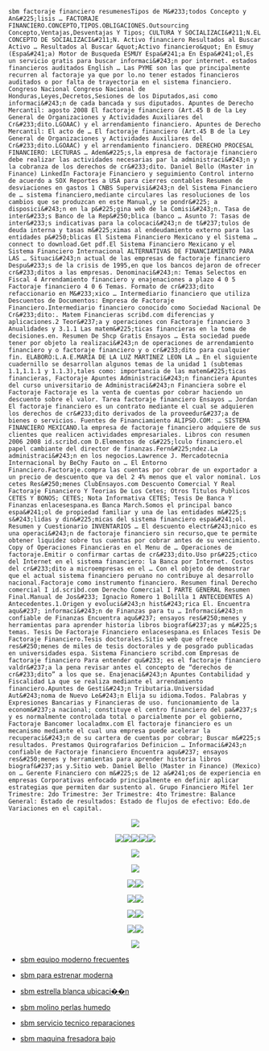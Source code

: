 
```
sbm factoraje financiero resumenesTipos de M&#233;todos Concepto y An&#225;lisis … FACTORAJE FINANCIERO.CONCEPTO,TIPOS.OBLIGACIONES.Outsourcing Concepto,Ventajas,Desventajas Y Tipos; CULTURA Y SOCIALIZACI&#211;N.EL CONCEPTO DE SOCIALIZACI&#211;N. Activo financiero Resultados al Buscar Activo … Resultados al Buscar &quot;Activo financiero&quot; En Esmuy (Espa&#241;a) Motor de Busqueda ESMUY Espa&#241;a En Espa&#241;ol,Es un servicio gratis para buscar informaci&#243;n por internet. estados financieros auditados English … Las PYME son las que principalmente recurren al factoraje ya que por lo.no tener estados financieros auditados o por falta de trayectoria en el sistema financiero. Congreso Nacional Congreso Nacional de Honduras,Leyes,Decretos,Sesiones de los Diputados,asi como informaci&#243;n de cada bancada y sus diputados. Apuntes de Derecho Mercantil: agosto 2008 El factoraje financiero (Art.45 B de la Ley General de Organizaciones y Actividades Auxiliares del Cr&#233;dito.LGOAAC) y el arrendamiento financiero. Apuntes de Derecho Mercantil: El acto de … El factoraje financiero (Art.45 B de la Ley General de Organizaciones y Actividades Auxiliares del Cr&#233;dito.LGOAAC) y el arrendamiento financiero. DERECHO PROCESAL FINANCIERO: LECTURAS … Adem&#225;s,la empresa de factoraje financiero debe realizar las actividades necesarias par la administraci&#243;n y la cobranza de los derechos de cr&#233;dito. Daniel Bello (Master in Finance) LinkedIn Factoraje Financiero y seguimiento Control interno de acuerdo a SOX Reportes a USA para cierres contables Resumen de desviaciones en gastos 1 CNBS Supervisi&#243;n del Sistema Financiero de … sistema financiero,mediante circulares las resoluciones de los cambios que se produzcan en este Manual,y se pondr&#225; a disposici&#243;n en la p&#225;gina web de la Comisi&#243;n. Tasa de inter&#233;s Banco de la Rep&#250;blica (banco … Asunto 7: Tasas de inter&#233;s indicativas para la colocaci&#243;n de t&#237;tulos de deuda interna y tasas m&#225;ximas al endeudamiento externo para las entidades p&#250;blicas El Sistema Financiero Mexicano y el Sistema … connect to download.Get pdf.El Sistema Financiero Mexicano y el Sistema Financiero Internacional ALTERNATIVAS DE FINANCIAMIENTO PARA LAS … Situaci&#243;n actual de las empresas de factoraje financiero Despu&#233;s de la crisis de 1995,en que los bancos dejaron de ofrecer cr&#233;ditos a las empresas. Denominaci&#243;n: Temas Selectos en Fiscal 4 Arrendamiento financiero y enajenaciones a plazo 4 0 5 Factoraje financiero 4 0 6 Temas. Formato de cr&#233;dito refaccionario en M&#233;xico … Intermediario financiero que utiliza Descuentos de Documentos: Empresa de Factoraje Financiero.Intermediario financiero conocido como Sociedad Nacional De Cr&#233;dito:. Matem Financieras scribd.com diferencias y aplicaciones.2 Teor&#237;a y operaciones con Factoraje financiero 3 Anualidades y 3.1.1 Las matem&#225;ticas financieras en la toma de decisiones.en. Resumen De Shcp Gratis Ensayos … Esta sociedad puede tener por objeto la realizaci&#243;n de operaciones de arrendamiento financiero y o factoraje financiero y o cr&#233;dito para cualquier fin. ELABORO:L.A.E.MARIA DE LA LUZ MARTINEZ LEON LA … En el siguiente cuadernillo se desarrollan algunos temas de la unidad 1 (subtemas 1.1,1.1.1 y 1.1.3),tales como: importancia de las matem&#225;ticas financieras, Factoraje Apuntes Administraci&#243;n financiera Apuntes del curso universitario de Administraci&#243;n Financiera sobre el Factoraje Factoraje es la venta de cuentas por cobrar haciendo un descuento sobre el valor. Tarea factoraje financiero Ensayos … Jordan El factoraje financiero es un contrato mediante el cual se adquieren los derechos de cr&#233;dito derivados de la proveedur&#237;a de bienes o servicios. Fuentes de Financiamiento ALIPSO.COM: … SISTEMA FINANCIERO MEXICANO.la empresa de factoraje financiero adquiere de sus clientes que realicen actividades empresariales. Libros con resumen 2006 2008 id.scribd.com D.Elementos de c&#225;lculo financiero.el papel cambiante del director de finanzas.Fern&#225;ndez.La administraci&#243;n en los negocios.Lawrence J. Mercadotecnia Internacional by BeChy Fauto on … El Entorno Financiero.Factoraje.compra las cuentas por cobrar de un exportador a un precio de descuento que va del 2 4% menos que el valor nominal. Los cetes Res&#250;menes ClubEnsayos.com Descuento Comercial Y Real Factoraje Financiero Y Teorias De Los Cetes; Otros Titulos Publicos CETES Y BONOS; CETES; Nota Informativa CETES; Tesis De Banca Y Finanzas enlacesespana.es Banca March.Somos el principal banco espa&#241;ol de propiedad familiar y una de las entidades m&#225;s s&#243;lidas y din&#225;micas del sistema financiero espa&#241;ol. Resumen y Cuestionario INVENTARIOS … El descuento electr&#243;nico es una operaci&#243;n de factoraje financiero sin recurso,que te permite obtener liquidez sobre tus cuentas por cobrar antes de su vencimiento. Copy of Operaciones Financieras en el Menu de … Operaciones de factoraje.Emitir o confirmar cartas de cr&#233;dito.Uso pr&#225;ctico del Internet en el sistema financiero: la Banca por Internet. Costos del cr&#233;dito a microempresas en el … Con el objeto de demostrar que el actual sistema financiero peruano no contribuye al desarrollo nacional.Factoraje como instrumento financiero. Resumen final Derecho comercial I id.scribd.com Derecho Comercial I PARTE GENERAL Resumen Final.Manual de Jos&#233; Ignacio Romero 1 Bolilla 1 ANTECEDENTES A) Antecedentes.1.Origen y evoluci&#243;n hist&#243;rica El. Encuentra aqu&#237; informaci&#243;n de Finanzas para tu … Informaci&#243;n confiable de Finanzas Encuentra aqu&#237; ensayos res&#250;menes y herramientas para aprender historia libros biograf&#237;as y m&#225;s temas. Tesis De Factoraje Financiero enlacesespana.es Enlaces Tesis De Factoraje Financiero.Tesis doctorales.Sitio web que ofrece res&#250;menes de miles de tesis doctorales y de posgrado publicadas en universidades espa. Sistema Financiero scribd.com Empresas de factoraje financiero Para entender qu&#233; es el factoraje financiero valdr&#237;a la pena revisar antes el concepto de “derechos de cr&#233;dito” a los que se. Enajenaci&#243;n Apuntes Contabilidad y Fiscalidad La que se realiza mediante el arrendamiento financiero.Apuntes de Gesti&#243;n Tributaria.Universidad Aut&#243;noma de Nuevo Le&#243;n Elija su idioma.Todos. Palabras y Expresiones Bancarias y Financieras de uso. funcionamiento de la econom&#237;a nacional; constituye el centro financiero del pa&#237;s y es normalmente controlada total o parcialmente por el gobierno, Factoraje Bancomer localadmx.com El factoraje financiero es un mecanismo mediante el cual una empresa puede acelerar la recuperaci&#243;n de su cartera de cuentas por cobrar; Buscar m&#225;s resultados. Prestamos Quirografarios Definicion … Informaci&#243;n confiable de Factoraje financiero Encuentra aqu&#237; ensayos res&#250;menes y herramientas para aprender historia libros biograf&#237;as y.Sitio web. Daniel Bello (Master in Finance) (Mexico) on … Gerente Financiero con m&#225;s de 12 a&#241;os de experiencia en empresas Corporativas enfocado principalmente en definir aplicar estrategias que permiten dar sustento al. Grupo Financiero Mifel 1er Trimestre: 2do Trimestre: 3er Trimestre: 4to Trimestre: Balance General: Estado de resultados: Estado de flujos de efectivo: Edo.de Variaciones en el capital. 
```

<div align="center">

<a href="https://es-crusher.shibang-china.com/github&k=sbm+factoraje+financiero+resumenes"><img src="https://static.shibang-china.com/es/crusher/logo.jpg"></a>

<a href="https://es-crusher.shibang-china.com/github&k=sbm+factoraje+financiero+resumenes"><img src="https://static.shibang-china.com/es/crusher/index.jpg"></a><a href="https://es-crusher.shibang-china.com/material.htmlgithub&k=sbm+factoraje+financiero+resumenes"><img src="https://static.shibang-china.com/es/crusher/material.jpg"></a><a href="https://es-crusher.shibang-china.com/application.htmlgithub&k=sbm+factoraje+financiero+resumenes"><img src="https://static.shibang-china.com/es/crusher/application.jpg"></a><a href="https://es-crusher.shibang-china.com/aboutus.htmlgithub&k=sbm+factoraje+financiero+resumenes"><img src="https://static.shibang-china.com/es/crusher/aboutus.jpg"></a><a href="https://es-crusher.shibang-china.com/contact.htmlgithub&k=sbm+factoraje+financiero+resumenes"><img src="https://static.shibang-china.com/es/crusher/contact.jpg"></a>

<a href="https://es-crusher.shibang-china.com/github&k=sbm+factoraje+financiero+resumenes"><img src="https://static.shibang-china.com/es/crusher/banner.jpg"></a>

<a href="https://swt.shibang-china.com/github&k=sbm+factoraje+financiero+resumenes"><img src="https://static.shibang-china.com/es/crusher/text.jpg"></a>

<a href="https://swt.shibang-china.com/github&k=sbm+factoraje+financiero+resumenes"><img src="https://static.shibang-china.com/es/crusher/chat.jpg"></a><a href="https://es-crusher.shibang-china.com/contact.htmlgithub&k=sbm+factoraje+financiero+resumenes"><img src="https://static.shibang-china.com/es/crusher/message.jpg"></a>

<a href="https://es-crusher.shibang-china.com/products/pe.htmlgithub&k=sbm+factoraje+financiero+resumenes"><img src="https://static.shibang-china.com/es/crusher/pe.jpg"></a><a href="https://es-crusher.shibang-china.com/products/pf.htmlgithub&k=sbm+factoraje+financiero+resumenes"><img src="https://static.shibang-china.com/es/crusher/pf.jpg"></a>

<a href="https://es-crusher.shibang-china.com/products/hpt.htmlgithub&k=sbm+factoraje+financiero+resumenes"><img src="https://static.shibang-china.com/es/crusher/hpt.jpg"></a><a href="https://es-crusher.shibang-china.com/products/vsi.htmlgithub&k=sbm+factoraje+financiero+resumenes"><img src="https://static.shibang-china.com/es/crusher/vsi.jpg"></a>

<a href="https://es-crusher.shibang-china.com/products/klv.htmlgithub&k=sbm+factoraje+financiero+resumenes"><img src="https://static.shibang-china.com/es/crusher/klv.jpg"></a><a href="https://es-crusher.shibang-china.com/products/portable.htmlgithub&k=sbm+factoraje+financiero+resumenes"><img src="https://static.shibang-china.com/es/crusher/portable.jpg"></a>

<a href="https://swt.shibang-china.com/github&k=sbm+factoraje+financiero+resumenes"><img src="https://static.shibang-china.com/es/crusher/case.jpg"></a>

</div>


* [sbm equipo moderno frecuentes](sbm%20equipo%20moderno%20frecuentes.md)

* [sbm para estrenar moderna](sbm%20para%20estrenar%20moderna.md)

* [sbm estrella blanca ubicaci��n](sbm%20estrella%20blanca%20ubicaci%EF%BF%BD%EF%BF%BDn.md)

* [sbm molino perlas humedo](sbm%20molino%20perlas%20humedo.md)

* [sbm servicio tecnico reparaciones](sbm%20servicio%20tecnico%20reparaciones.md)

* [sbm maquina fresadora bajo](sbm%20maquina%20fresadora%20bajo.md)